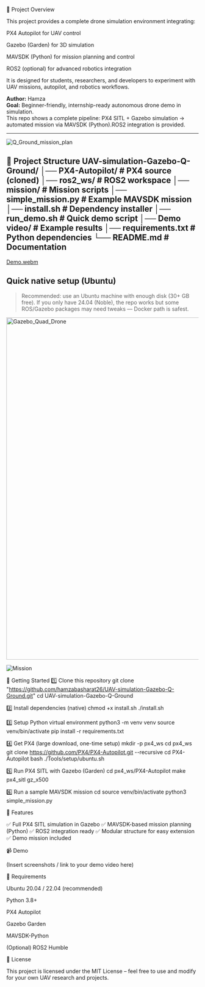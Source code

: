 📖 Project Overview

This project provides a complete drone simulation environment integrating:

PX4 Autopilot for UAV control

Gazebo (Garden) for 3D simulation

MAVSDK (Python) for mission planning and control

ROS2 (optional) for advanced robotics integration

It is designed for students, researchers, and developers to experiment with UAV missions, autopilot, and robotics workflows.

**Author:** Hamza  
**Goal:** Beginner-friendly, internship-ready autonomous drone demo in simulation.  
This repo shows a complete pipeline: PX4 SITL + Gazebo simulation → automated mission via MAVSDK (Python).ROS2 integration is provided.

---

![Q_Ground_mission_plan](https://github.com/user-attachments/assets/1072de83-e2fb-4aa9-b219-26af9198e828)

📂 Project Structure
UAV-simulation-Gazebo-Q-Ground/
│── PX4-Autopilot/        # PX4 source (cloned)
│── ros2_ws/              # ROS2 workspace
│── mission/              # Mission scripts
│── simple_mission.py     # Example MAVSDK mission
│── install.sh            # Dependency installer
│── run_demo.sh           # Quick demo script
│── Demo video/           # Example results
│── requirements.txt      # Python dependencies
└── README.md             # Documentation
---

[Demo.webm](https://github.com/user-attachments/assets/1226f11a-e616-4e0d-8b4b-ce15ad755248)


## Quick native setup (Ubuntu)
> Recommended: use an Ubuntu machine with enough disk (30+ GB free). If you only have 24.04 (Noble), the repo works but some ROS/Gazebo packages may need tweaks — Docker path is safest.

<img width="1658" height="897" alt="Gazebo_Quad_Drone" src="https://github.com/user-attachments/assets/b1e1d1a7-0b04-4e92-926f-108304f3a3d0" />

![Mission](https://github.com/user-attachments/assets/2264fd44-e603-4b3c-9cb4-72a94615f93d)

🚀 Getting Started
1️⃣ Clone this repository
git clone "https://github.com/hamzabasharat26/UAV-simulation-Gazebo-Q-Ground.git"
cd UAV-simulation-Gazebo-Q-Ground

2️⃣ Install dependencies (native)
chmod +x install.sh
./install.sh

3️⃣ Setup Python virtual environment
python3 -m venv venv
source venv/bin/activate
pip install -r requirements.txt

4️⃣ Get PX4 (large download, one-time setup)
mkdir -p px4_ws
cd px4_ws
git clone https://github.com/PX4/PX4-Autopilot.git --recursive
cd PX4-Autopilot
bash ./Tools/setup/ubuntu.sh

5️⃣ Run PX4 SITL with Gazebo (Garden)
cd px4_ws/PX4-Autopilot
make px4_sitl gz_x500

6️⃣ Run a sample MAVSDK mission
cd <repo-root>
source venv/bin/activate
python3 simple_mission.py

🎯 Features

✅ Full PX4 SITL simulation in Gazebo
✅ MAVSDK-based mission planning (Python)
✅ ROS2 integration ready
✅ Modular structure for easy extension
✅ Demo mission included

📹 Demo

(Insert screenshots / link to your demo video here)

📌 Requirements

Ubuntu 20.04 / 22.04 (recommended)

Python 3.8+

PX4 Autopilot

Gazebo Garden

MAVSDK-Python

(Optional) ROS2 Humble

📜 License

This project is licensed under the MIT License – feel free to use and modify for your own UAV research and projects.
